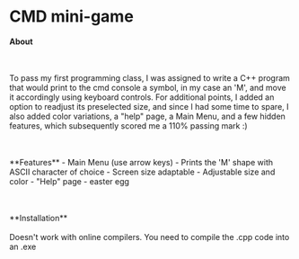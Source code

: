 # CMD mini-game
**About**
<p><br><br>To pass my first programming class, I was assigned to write a C++ program that would print to the cmd console a symbol, in my case an 'M',  and move it accordingly using keyboard controls. For additional points, I added an option to readjust its preselected size, and since I had some time to spare, I also added color variations, a "help" page, a Main Menu, and a few hidden features, which subsequently scored me a 110% passing mark :)</p>
<p></p><br><br>**Features**
- Main Menu (use arrow keys)
- Prints the 'M' shape with ASCII character of choice
- Screen size adaptable
- Adjustable size and color
- "Help" page
- easter egg
</p>
<br><br>**Installation**
<br><br>Doesn't work with online compilers. You need to compile the .cpp code into an .exe
